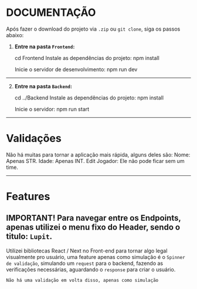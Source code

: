 # DOCUMENTAÇÃO

Após fazer o download do projeto via `.zip` ou `git clone`, siga os passos abaixo:

1. **Entre na pasta `Frontend`:**

   cd Frontend
   Instale as dependências do projeto:
   npm install
   
   Inicie o servidor de desenvolvimento:
   npm run dev
   
____________________________________________________________________________________

2. **Entre na pasta `Backend`:**
   
   cd ../Backend
   Instale as dependências do projeto:
   npm install
   
   Inicie o servidor:
   npm run start
   
____________________________________________________________________________________

# Validações

Não há muitas para tornar a aplicação mais rápida, alguns deles são:
Nome: Apenas STR.
Idade: Apenas INT.
Edit Jogador: Ele não pode ficar sem um time.

____________________________________________________________________________________

# Features
## IMPORTANT! Para navegar entre os Endpoints, apenas utilizei o menu fixo do Header, sendo o titulo: `Lupit`.

Utilizei bibliotecas React / Next no Front-end para tornar algo legal visualmente pro usuário,
uma feature apenas como simulação é o `Spinner de validação`, simulando um `request` para o backend,
fazendo as verificações necessárias, aguardando o `response` para criar o usuário.

`Não há uma validação em volta disso, apenas como simulação`
